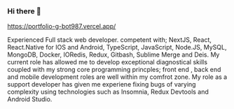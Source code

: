 ### Hi there 👋

https://portfolio-g-bot987.vercel.app/

Experienced Full stack web developer. competent with; NextJS, React, React.Native for IOS and Android, TypeScript, JavaScript, Node.JS, MySQL, MongoDB, Docker, IORedis, Redux, Gitbash, Sublime Merge and Deis. My current role has allowed me to develop exceptional diagnostical skills coupled with my strong core programming princples; front end , back end and mobile development roles are well within my comfrot zone. My role as a support developer has given me experiene fixing bugs of varying complexity using technologies such as Insomnia, Redux Devtools and Android Studio.
<!--
**G-bot987/G-bot987** is a ✨ _special_ ✨ repository because its `README.md` (this file) appears on your GitHub profile.

Here are some ideas to get you started:

- 🔭 I’m currently working on ...
- 🌱 I’m currently learning ...
- 👯 I’m looking to collaborate on ...
- 🤔 I’m looking for help with ...
- 💬 Ask me about ...
- 📫 How to reach me: ...
- 😄 Pronouns: ...
- ⚡ Fun fact: ...
-->
